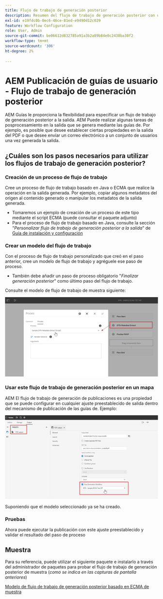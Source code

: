```yaml
---
title: Flujo de trabajo de generación posterior
description: Resumen del flujo de trabajo de generación posterior con un ejemplo
exl-id: e19fdc0b-0ec6-46ce-81ed-e9490d12c029
feature: Workflow Configuration
role: User, Admin
source-git-commit: be06612d832785a91a3b2a89b84e0c2438ba30f2
workflow-type: tm+mt
source-wordcount: '306'
ht-degree: 2%

---
```


# AEM Publicación de guías de usuario - Flujo de trabajo de generación posterior

AEM Guías le proporciona la flexibilidad para especificar un flujo de trabajo de generación posterior a la salida. AEM Puede realizar algunas tareas de posprocesamiento en la salida que se genera mediante las guías de.
Por ejemplo, es posible que desee establecer ciertas propiedades en la salida del PDF o que desee enviar un correo electrónico a un conjunto de usuarios una vez generada la salida.


## ¿Cuáles son los pasos necesarios para utilizar los flujos de trabajo de generación posterior?

### Creación de un proceso de flujo de trabajo

Cree un proceso de flujo de trabajo basado en Java o ECMA que realice la operación en la salida generada. Por ejemplo, copiar algunos metadatos del origen al contenido generado o manipular los metadatos de la salida generada.
- Tomaremos un ejemplo de creación de un proceso de este tipo mediante el script ECMA (puede consultar el paquete adjunto)
- Para el proceso de flujo de trabajo basado en Java, consulte la sección &quot;*Personalizar flujo de trabajo de generación posterior a la salida*&quot; de [Guía de instalación y configuración](https://helpx.adobe.com/content/dam/help/en/xml-documentation-solution/4-2/Adobe-Experience-Manager-Guides_UUID_Installation-Configuration-Guide_EN.pdf#page=119)


### Crear un modelo del flujo de trabajo

Con el proceso de flujo de trabajo personalizado que creó en el paso anterior, cree un modelo de flujo de trabajo y agréguele ese paso de proceso.
- También debe añadir un paso de proceso obligatorio &quot;*Finalizar generación posterior*&quot; como último paso del flujo de trabajo.

Consulte el modelo de flujo de trabajo de muestra siguiente:

![Modelo de flujo de trabajo de generación posterior](../assets/workflows/pgwf-workflow-model.png)


### Usar este flujo de trabajo de generación posterior en un mapa

AEM El flujo de trabajo de generación de publicaciones es una propiedad que se puede configurar en cualquier ajuste preestablecido de salida dentro del mecanismo de publicación de las guías de. Ejemplo:

![Flujo de trabajo de generación de publicaciones en ajustes preestablecidos de salida](../assets/workflows/pgwf-preset-settings.png)


Suponiendo que el modelo seleccionado ya se ha creado.


### Pruebas

Ahora puede ejecutar la publicación con este ajuste preestablecido y validar el resultado del paso de proceso


## Muestra

Para su referencia, puede utilizar el siguiente paquete e instalarlo a través del administrador de paquetes para probar el flujo de trabajo de generación posterior de muestra (*como se indica en las capturas de pantalla anteriores*)

[Modelo de flujo de trabajo de generación posterior basado en ECMA de muestra](../assets/workflows/sample-pgwf-ecma-test-wfmetadata.zip)
